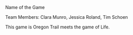 Name of the Game

Team Members: Clara Munro, Jessica Roland, Tim Schoen

This game is Oregon Trail meets the game of Life. 
